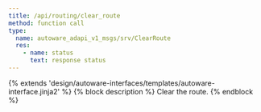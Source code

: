 ```yaml
---
title: /api/routing/clear_route
method: function call
type:
  name: autoware_adapi_v1_msgs/srv/ClearRoute
  res:
    - name: status
      text: response status
---
```


{% extends 'design/autoware-interfaces/templates/autoware-interface.jinja2' %}
{% block description %}
Clear the route.
{% endblock %}
